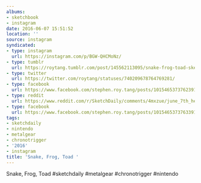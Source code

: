 ```yaml
---
albums:
- sketchbook
- instagram
date: 2016-06-07 15:51:52
location: ''
source: instagram
syndicated:
- type: instagram
  url: https://instagram.com/p/BGW-QHCMoNz/
- type: tumblr
  url: https://roytang.tumblr.com/post/145562113095/snake-frog-toad-sketchdaily-metalgear
- type: twitter
  url: https://twitter.com/roytang/statuses/740209678764769281/
- type: facebook
  url: https://www.facebook.com/stephen.roy.tang/posts/10154653737623912:0
- type: reddit
  url: https://www.reddit.com/r/SketchDaily/comments/4mxzue/june_7th_herpetology/d3zkc8b/
- type: facebook
  url: https://www.facebook.com/stephen.roy.tang/posts/10154653737633912
tags:
- sketchdaily
- nintendo
- metalgear
- chronotrigger
- '2016'
- instagram
title: 'Snake, Frog, Toad '
---
```


Snake, Frog, Toad #sketchdaily #metalgear #chronotrigger #nintendo